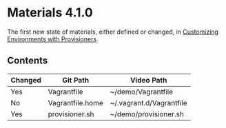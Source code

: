 # Materials 4.1.0

The first new state of materials, either defined or changed, in [Customizing Environments with Provisioners](../../04.Scripts.01..Customizing.Environments.with.Provisioners).

## Contents

| Changed | Git Path         | Video Path               |
| ------- | ---------------- | ------------------------ |
| Yes     | Vagrantfile      | ~/demo/Vagrantfile       |
| No      | Vagrantfile.home | ~/.vagrant.d/Vagrantfile |
| Yes     | provisioner.sh   | ~/demo/provisioner.sh    |
